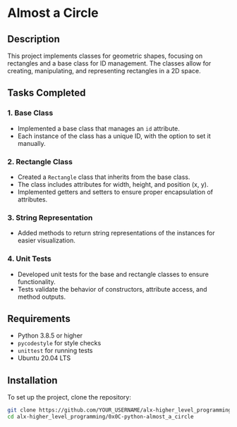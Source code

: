 # Almost a Circle

## Description

This project implements classes for geometric shapes, focusing on rectangles and a base class for ID management. The classes allow for creating, manipulating, and representing rectangles in a 2D space.

## Tasks Completed

### 1. Base Class
- Implemented a base class that manages an `id` attribute.
- Each instance of the class has a unique ID, with the option to set it manually.

### 2. Rectangle Class
- Created a `Rectangle` class that inherits from the base class.
- The class includes attributes for width, height, and position (x, y).
- Implemented getters and setters to ensure proper encapsulation of attributes.

### 3. String Representation
- Added methods to return string representations of the instances for easier visualization.

### 4. Unit Tests
- Developed unit tests for the base and rectangle classes to ensure functionality.
- Tests validate the behavior of constructors, attribute access, and method outputs.

## Requirements

- Python 3.8.5 or higher
- `pycodestyle` for style checks
- `unittest` for running tests
- Ubuntu 20.04 LTS

## Installation

To set up the project, clone the repository:

```bash
git clone https://github.com/YOUR_USERNAME/alx-higher_level_programming.git
cd alx-higher_level_programming/0x0C-python-almost_a_circle

